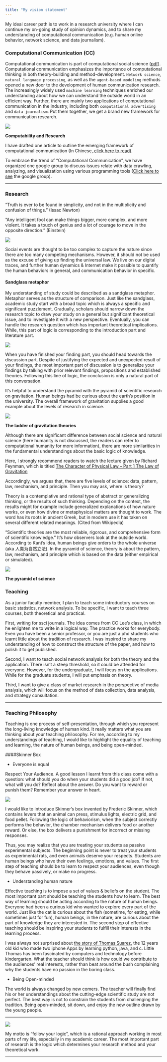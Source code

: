 ```yaml
---
title: "My vision statement"
---
```


My ideal career path is to work in a research university where I can continue my on-going study of opinion dynamics, and to share my understanding of computational communication (e.g. human online behavior, network science, and data journalism).

### Computational Communication (CC)

Computational communication is part of computational social science ([pdf](http://gking.harvard.edu/files/LazPenAda09.pdf)). Computational communication emphasizes the importance of computational thinking in both theory-building and method-development. `Network science`, `natural language processing`, as well as the `agent-based modeling` methods opened a new door to the development of human communication research. The increasingly widely used `machine learning` techniques enriched our understanding about how we can understand the outside world in an efficient way. Further, there are mainly two applications of computational communication in the industry, including both `computational advertising` and `data journalism`. Put them together, we get a brand new framework for communication research.

![](http://weblab.com.cityu.edu.hk/blog/chengjun/files/2012/09/outline.png)

**Computability and Research**

I have drafted one article to outline the emerging framework of computational communication (In Chinese,[ click here to read](http://site.douban.com/146782/)).  

To embrace the trend of “Computational Communication”, we have organized one google group to discuss issues relate with data crawling, analyzing, and visualization using various programming tools ([Click here to see](http://groups.google.com/group/computational-communication) the google group).



_________________________________________________________________

### Research

“Truth is ever to be found in simplicity, and not in the multiplicity and confusion of things.” (Issac Newton)

“Any intelligent fool can make things bigger, more complex, and more violent. It takes a touch of genius and a lot of courage  to move in the opposite direction.” (Einstein)

![](http://weblab.com.cityu.edu.hk/blog/chengjun/files/2011/09/theory-1024x737.jpg)

Social events are thought to be too complex to capture the nature since there are too many competing mechanisms. However, it should not be used as the excuse of giving up finding the universal law. We live on our digital traces, and further human dynamics & Internet make it possible to quantify the human behaviors in general, and communication behavior in specific.


#### Sandglass metaphor
My understanding of study could be described as a sandglass metaphor. Metaphor serves as the structure of comparison. Just like the sandglass, academic study start with a broad topic which is always a specific and significant puzzlement. Gradually, scholars should narrow down the research topic to draw your study on a general but significant theoretical issue, and to investigate it with a new perspective. Eventually, you can handle the research question which has important theoretical implications. While, this part of logic is corresponding to the introduction part and literature part.

![](http://weblab.com.cityu.edu.hk/blog/chengjun/files/2011/09/sandglass.png)

When you have finished your finding part, you should head towards the discussion part. Despite of justifying the expected and unexpected result of your findings, the most important part of discussion is to generalize your findings by talking with prior relevant findings, propositions and established theories. Following this line of logic, the conclusion is only a natural part of this conversation.

It’s helpful to understand the pyramid with the pyramid of scientific research on gravitation. Human beings had be curious about the earth’s position in the university. The overall framework of gravitation supplies a good example about the levels of research in science.

![](http://weblab.com.cityu.edu.hk/blog/chengjun/files/2012/09/gravitation.png)

**The ladder of gravitation theories**

Although there are significant difference between social science and natural science (here humanity is not discussed, the readers can refer to computational humanity for more information), there are more similarities in the fundamental understandings about the basic logic of knowledge.

Here, I strongly recommend readers to watch the lecture given by Richard Feynman, which is titled [The Character of Physical Law – Part 1 The Law of Gravitation](https://www.youtube.com/watch?v=j3mhkYbznBk&list=PL71D034A47B46E643&feature=player_embedded)

Accordingly, we argues that, there are five levels of science: data, pattern, law, mechanism, and principle. Then you may ask, where is theory?

Theory is a contemplative and rational type of abstract or generalizing thinking, or the results of such thinking. Depending on the context, the results might for example include generalized explanations of how nature works, or even how divine or metaphysical matters are thought to work. The word has its roots in ancient Greek, but in modern use it has taken on several different related meanings. (Cited from Wikipedia)

“Scientific theories are the most reliable, rigorous, and comprehensive form of scientific knowledge.” It’s how observers look at the outside world.  According to Kant’s idea, human beings give orders to the whole universe (aka 人类为自然立法). In the pyramid of science, theory is about the pattern, law, mechanism, and principle which is based on the data (either empirical or simulated).

![](http://weblab.com.cityu.edu.hk/blog/chengjun/files/2012/03/five-levels-of-science.png)

**The pyramid of science**




### Teaching

As a junior faculty member, I plan to teach some introductory courses on basic statistics, network analysis. To be specific, I want to teach three courses, both theoretical and practical.

First, writing for ssci journals. The idea comes from CC Lee’s class, in which he enlighten me to write in a logical way. The practice works for everybody. Even you have been a senior professor, or you are just a phd students who learnt little about the tradition of research. I was inspired to share my understanding of how to construct the structure of the paper, and how to polish it to get published.

Second, I want to teach social network analysis for both the theory and the application. There isn’t a steep threshold, so it could be attended for everyone. However, for the undergraduate, I will focus on the applications. While for the graduate students, I will put emphasis on theory.

Third, I want to give a class of market research in the perspective of media analysis, which will focus on the method of data collection, data analysis, and strategy consultation.

____________________________________________________________________________

### Teaching Philosophy

Teaching is one process of self-presentation, through which you represent the long-living knowledge of human kind. It really matters what you are thinking about your teaching philosophy. For me, according to my understandings of teaching, I would like to highlight the equality of teaching and learning, the nature of human beings, and being open-minded.


####Skinner Box
- Everyone is equal

Respect Your Audience. A good lesson I learnt from this class come with a question: what should you do when your students did a good job? If not, what will you do? Reflect about the answer. Do you want to reward or punish them? Remember your answer in heart.

![](http://weblab.com.cityu.edu.hk/blog/chengjun/files/2011/09/skinner_box.jpg)

I would like to introduce Skinner’s box invented by Frederic Skinner, which contains levers that an animal can press, stimulus lights, electric grid, and food pellet. Following the logic of behaviorism, when the subject correctly performs the behavior, the chamber mechanism delivers food or another reward. Or else, the box delivers a punishment for incorrect or missing responses.

Thus, you may realize that you are treating your students as passive experimental subjects. The beginning point is never to treat your students as experimental rats, and even animals deserve your respects. Students are human beings who have their own feelings, emotions, and values. The first step of teaching should be to learn to respect your audiences, even though they behave passively, or make no progress.

- Understanding human nature

Effective teaching is to impose a set of values & beliefs on the student. The most important part should be teaching the students how to learn. The best way of learning should be acting according to the nature of human beings. Everyone had been a curious kid who wanted to explore every part of the world. Just like the cat is curious about the fish (sometime, for eating, while sometimes just for fun), human beings, in the nature, are curious about the part of knowledge they are interested in. The second step of effective teaching should be inspiring your students to fulfill their interests in the learning process.

I was always not surprised about [the story of Thomas Suarez](http://www.google.com.hk/search?rlz=1C1_____enHK414&aq=f&gcx=c&sourceid=chrome&ie=UTF-8&q=Thomas+Suarez), the 12 years old kid who made two iphone Apps by learning python, java, and c. Little Thomas has been fascinated by computers and technology before kindergarten. What the teacher should think is how could we contribute to the audiences’ real interests, rather than beat around the bush complaining why the students have no passion in the boring class.

- Being Open-minded

The world is always changed by new comers. The teacher will finally find his or her understandings about the cutting-edge scientific study are not perfect. The best way is not to constrain the students from challenging the tradition. Being open-minded, sit down, and enjoy the new outline drawn by the young people.

___________________________________________________________________

![](http://weblab.com.cityu.edu.hk/blog/chengjun/files/2011/09/logic.png)


My motto is “follow your logic”, which is a rational approach working in most parts of my life, especially in my academic career. The most important part of research is the logic which  determines your research method and your theoretical work.

__________________________________________________________________
